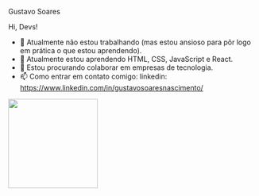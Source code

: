 Gustavo Soares

Hi, Devs!

- 🔭 Atualmente não estou trabalhando (mas estou ansioso para pôr logo em prática o que estou aprendendo).
- 🌱 Atualmente estou aprendendo HTML, CSS, JavaScript e React.
- 👯 Estou procurando colaborar em empresas de tecnologia. 
- 📫 Como entrar em contato comigo: linkedin: https://www.linkedin.com/in/gustavosoaresnascimento/


<div>
<a href="https://github.com/soaresgustavon">
<img loading="lazy" height="180em" src="https://github-readme-stats.vercel.app/api/top-langs/?username=soaresgustavon&layout=compact&langs_count=7&theme=dracula"/>
</div>
